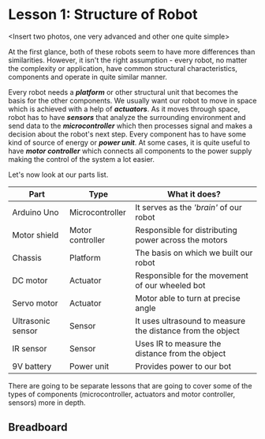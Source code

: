 # Lesson 1: Structure of Robot

<Insert two photos, one very advanced and other one quite simple>

At the first glance, both of these robots seem to have more differences than similarities. However, it isn't the right assumption - every robot, no matter the complexity or application, have common structural characteristics, components and operate in quite similar manner.

<Make a diagram showing the relationship between these things>

Every robot needs a ***platform*** or other structural unit that becomes the basis for the other components. We usually want our robot to move in space which is achieved with a help of ***actuators***. As it moves through space, robot has to have ***sensors*** that analyze the surrounding environment and send data to the ***microcontroller*** which then processes signal and makes a decision about the robot's next step. Every component has to have some kind of source of energy or ***power unit***. At some cases, it is quite useful to have ***motor controller*** which connects all components to the power supply making the control of the system a lot easier.

Let's now look at our parts list.

| Part | Type | What it does? |
| --- | --- | --- |
| Arduino Uno | Microcontroller | It serves as the *'brain'* of our robot |
| Motor shield | Motor controller | Responsible for distributing power across the motors |
| Chassis | Platform | The basis on which we built our robot |
| DC motor | Actuator | Responsible for the movement of our wheeled bot |
| Servo motor | Actuator | Motor able to turn at precise angle |
| Ultrasonic sensor | Sensor | It uses ultrasound to measure the distance from the object|
| IR sensor | Sensor | Uses IR to measure the distance from the object |
| 9V battery | Power unit | Provides power to our bot |

There are going to be separate lessons that are going to cover some of the types of components (microcontroller, actuators and motor controller, sensors) more in depth. 

## Breadboard
